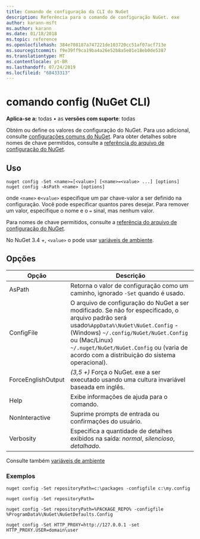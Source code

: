 ```yaml
---
title: Comando de configuração da CLI do NuGet
description: Referência para o comando de configuração NuGet. exe
author: karann-msft
ms.author: karann
ms.date: 01/18/2018
ms.topic: reference
ms.openlocfilehash: 384e708187a747221de103720cc51af07acf713e
ms.sourcegitcommit: f9e39ff9ca19ba4a26e52b8a5e01e18eb0de5387
ms.translationtype: MT
ms.contentlocale: pt-BR
ms.lasthandoff: 07/24/2019
ms.locfileid: "68433313"
---
```

# <a name="config-command-nuget-cli"></a>comando config (NuGet CLI)

**Aplica-se a:** todas &bullet; as **versões com suporte**: todas

Obtém ou define os valores de configuração do NuGet. Para uso adicional, consulte [configurações comuns do NuGet](../../consume-packages/configuring-nuget-behavior.md). Para obter detalhes sobre nomes de chave permitidos, consulte a [referência do arquivo de configuração do NuGet](../nuget-config-file.md).

## <a name="usage"></a>Uso

```cli
nuget config -Set <name>=[<value>] [<name>=<value> ...] [options]
nuget config -AsPath <name> [options]
```

onde `<name>` e`<value>` especifique um par chave-valor a ser definido na configuração. Você pode especificar quantos pares desejar. Para remover um valor, especifique o nome e o `=` sinal, mas nenhum valor.

Para nomes de chave permitidos, consulte a [referência do arquivo de configuração do NuGet](../nuget-config-file.md).

No NuGet 3.4 +, `<value>` o pode usar [variáveis de ambiente](cli-ref-environment-variables.md).

## <a name="options"></a>Opções

| Opção | Descrição |
| --- | --- |
| AsPath | Retorna o valor de configuração como um caminho, ignorado `-Set` quando é usado. |
| ConfigFile | O arquivo de configuração do NuGet a ser modificado. Se não for especificado, o arquivo padrão será usado`%AppData%\NuGet\NuGet.Config` -(Windows) `~/.config/NuGet/NuGet.Config` ou (Mac/Linux) `~/.nuget/NuGet/NuGet.Config` ou (varia de acordo com a distribuição do sistema operacional).|
| ForceEnglishOutput | *(3,5 +)* Força o NuGet. exe a ser executado usando uma cultura invariável baseada em inglês. |
| Help | Exibe informações de ajuda para o comando. |
| NonInteractive | Suprime prompts de entrada ou confirmações do usuário. |
| Verbosity | Especifica a quantidade de detalhes exibidos na saída: *normal*, *silencioso*, *detalhado*. |

Consulte também [variáveis de ambiente](cli-ref-environment-variables.md)

### <a name="examples"></a>Exemplos

```cli
nuget config -Set repositoryPath=c:\packages -configfile c:\my.config

nuget config -Set repositoryPath=

nuget config -Set repositoryPath=%PACKAGE_REPO% -configfile %ProgramData%\NuGet\NuGetDefaults.Config

nuget config -Set HTTP_PROXY=http://127.0.0.1 -set HTTP_PROXY.USER=domain\user
```
